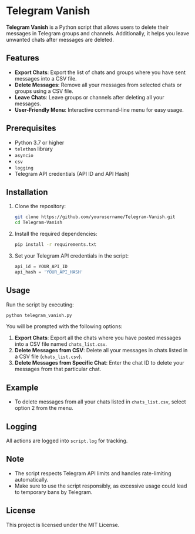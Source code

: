 # Telegram Vanish

**Telegram Vanish** is a Python script that allows users to delete their messages in Telegram groups and channels. Additionally, it helps you leave unwanted chats after messages are deleted.

## Features

- **Export Chats**: Export the list of chats and groups where you have sent messages into a CSV file.
- **Delete Messages**: Remove all your messages from selected chats or groups using a CSV file.
- **Leave Chats**: Leave groups or channels after deleting all your messages.
- **User-Friendly Menu**: Interactive command-line menu for easy usage.

## Prerequisites

- Python 3.7 or higher
- `telethon` library
- `asyncio`
- `csv`
- `logging`
- Telegram API credentials (API ID and API Hash)

## Installation

1. Clone the repository:

   ```sh
   git clone https://github.com/yourusername/Telegram-Vanish.git
   cd Telegram-Vanish
   ```

2. Install the required dependencies:

   ```sh
   pip install -r requirements.txt
   ```

3. Set your Telegram API credentials in the script:

   ```python
   api_id = YOUR_API_ID
   api_hash = 'YOUR_API_HASH'
   ```

## Usage

Run the script by executing:

```sh
python telegram_vanish.py
```

You will be prompted with the following options:

1. **Export Chats**: Export all the chats where you have posted messages into a CSV file named `chats_list.csv`.
2. **Delete Messages from CSV**: Delete all your messages in chats listed in a CSV file (`chats_list.csv`).
3. **Delete Messages from Specific Chat**: Enter the chat ID to delete your messages from that particular chat.

## Example

- To delete messages from all your chats listed in `chats_list.csv`, select option 2 from the menu.

## Logging

All actions are logged into `script.log` for tracking.

## Note

- The script respects Telegram API limits and handles rate-limiting automatically.
- Make sure to use the script responsibly, as excessive usage could lead to temporary bans by Telegram.

## License

This project is licensed under the MIT License. 


